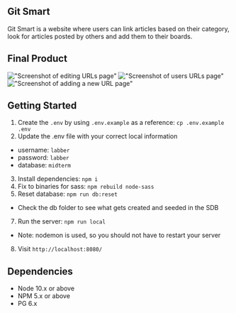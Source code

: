 
## Git Smart

Git Smart is a website where users can link articles based on their category, look for articles posted by others and add them to their boards.

## Final Product

!["Screenshot of editing URLs page"](https://github.com/dennis-yin/resource-wall/tree/master/screenshots/01.png)
!["Screenshot of users URLs page"](https://github.com/dennis-yin/resource-wall/tree/master/screenshots/03.png)
!["Screenshot of adding a new URL page"](https://github.com/dennis-yin/resource-wall/tree/master/screenshots/02.png)

## Getting Started

1. Create the `.env` by using `.env.example` as a reference: `cp .env.example .env`
2. Update the .env file with your correct local information 
  - username: `labber` 
  - password: `labber` 
  - database: `midterm`
3. Install dependencies: `npm i`
4. Fix to binaries for sass: `npm rebuild node-sass`
5. Reset database: `npm run db:reset`
  - Check the db folder to see what gets created and seeded in the SDB
7. Run the server: `npm run local`
  - Note: nodemon is used, so you should not have to restart your server
8. Visit `http://localhost:8080/`

## Dependencies

- Node 10.x or above
- NPM 5.x or above
- PG 6.x
